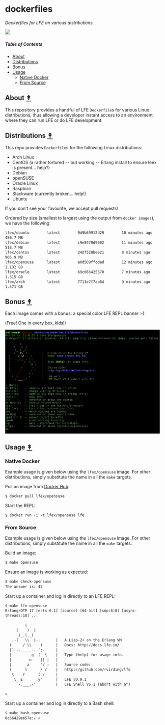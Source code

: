 # dockerfiles

*Dockerfiles for LFE on various distributions*

<image src="resources/images/docker-thumb.png" />

##### Table of Contents

* [About](#about-)
* [Distributions](#distributions-)
* [Bonus](#bonus-)
* [Usage](#usage-)
  * [Native Docker](#native-docker)
  * [From Source](#from-source)

## About [&#x219F;](#table-of-contents)

This repository provides a handful of LFE ``Dockerfile``s for various Linux
distributions, thus allowing a developer instant access to an environment
where they can run LFE or do LFE development.


## Distributions [&#x219F;](#table-of-contents)

This repo provides ``Dockerfile``s for the following Linux distributions:

* Arch Linux
* CentOS (a rather tortured -- but working -- Erlang install to ensure
  leex is present... help?)
* Debian
* openSUSE
* Oracle Linux
* Raspbian
* Slackware (currently broken... help!)
* Ubuntu

If you don't see your favourite, we accept pull requests!

Ordered by size (smallest to largest using the output from ``docker images``),
we have the following:

```
lfex/ubuntu        latest        9d9b69912d29        10 minutes ago      450.7 MB
lfex/debian        latest        c9e8478d9602        11 minutes ago      518.7 MB
lfex/centos        latest        24df528bee21        8 minutes ago       905.9 MB
lfex/opensuse      latest        a0d509ffcdad        12 minutes ago      1.132 GB
lfex/oracle        latest        69c066425570        7 minutes ago       1.315 GB
lfex/arch          latest        7711e7f7ab84        9 minutes ago       1.571 GB
```

## Bonus [&#x219F;](#table-of-contents)

Each image comes with a bonus: a special color LFE REPL banner :-)

(Free! One in every box, kids!)

<img src="resources/images/screenshot.png" />


## Usage [&#x219F;](#table-of-contents)

### Native Docker

Example usage is given below using the ``lfex/opensuse`` image. For other
distributions, simply substitute the name in all the ``make`` targets.

Pull an image from [Docker Hub](https://registry.hub.docker.com/repos/lfex/):

```bash
$ docker pull lfex/opensuse
```

Start the REPL:

```
$ docker run -i -t lfex/opensuse lfe
```

### From Source

Example usage is given below using the ``lfex/opensuse`` image. For other
distributions, simply substitute the name in all the ``make`` targets.

Build an image:

```bash
$ make opensuse
```

Ensure an image is working as expected:

```bash
$ make check-opensuse
The answer is: 42
```

Start up a container and log in directly to an LFE REPL:

```
$ make lfe-opensuse
Erlang/OTP 17 [erts-6.1] [source] [64-bit] [smp:8:8] [async-threads:10] ...

         (
     (    )  )
      )_.(._(
   .-(   \\  )-.       |   A Lisp-2+ on the Erlang VM
  (     / \\    )      |   Docs: http://docs.lfe.io/
  |`-.._____..-';.     |
  |         g  (_ \    |   Type (help) for usage info.
  |        n    || |   |
  |       a     '/ ;   |   Source code:
  (      l      / /    |   http://github.com/rvirding/lfe
   \    r      ( /     |
    \  E      ,y'      |   LFE v0.9.1
     `-.___.-'         |   LFE Shell V6.1 (abort with G^)

>
```


Start up a container and log in directly to a Bash shell:

```bash
$ make bash-opensuse
0c66429e657e:/ #
```

